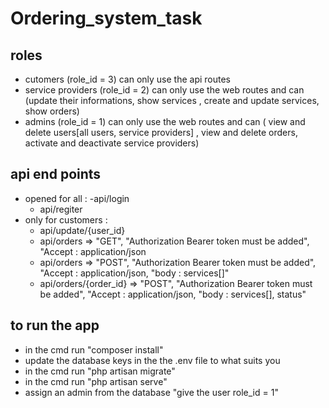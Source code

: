 # Ordering_system_task 

## roles
- cutomers (role_id = 3) can only use the api routes 
- service providers (role_id = 2) can only use the web routes and can (update their informations, show services , create and update services, show orders)
- admins (role_id = 1) can only use the web routes and can ( view and delete users[all users, service providers] ,
view and delete orders, activate and deactivate service providers) 

## api end points 
- opened for all :
    -api/login
    - api/regiter
- only for customers : 
    - api/update/{user_id}
    - api/orders   => "GET", "Authorization Bearer token must be added", "Accept : application/json
    - api/orders   => "POST", "Authorization Bearer token must be added", "Accept : application/json, "body : services[]"
    - api/orders/{order_id}   => "POST", "Authorization Bearer token must be added", "Accept : application/json, "body : services[], status"

## to run the app 

- in the cmd run "composer install"
- update the database keys in the the .env file to what suits you
- in the cmd run "php artisan migrate"
- in the cmd run "php artisan serve"
- assign an admin from the database "give the user role_id = 1"
